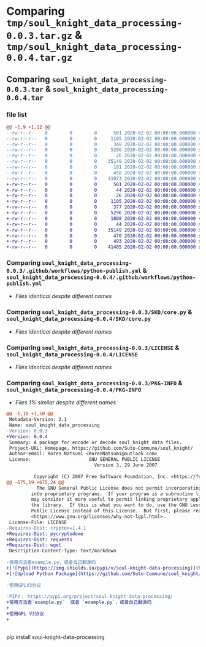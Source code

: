 # Comparing `tmp/soul_knight_data_processing-0.0.3.tar.gz` & `tmp/soul_knight_data_processing-0.0.4.tar.gz`

## Comparing `soul_knight_data_processing-0.0.3.tar` & `soul_knight_data_processing-0.0.4.tar`

### file list

```diff
@@ -1,9 +1,12 @@
--rw-r--r--   0        0        0      501 2020-02-02 00:00:00.000000 soul_knight_data_processing-0.0.3/example.py
--rw-r--r--   0        0        0     1105 2020-02-02 00:00:00.000000 soul_knight_data_processing-0.0.3/.github/workflows/python-publish.yml
--rw-r--r--   0        0        0      348 2020-02-02 00:00:00.000000 soul_knight_data_processing-0.0.3/SKD/__init__.py
--rw-r--r--   0        0        0     5296 2020-02-02 00:00:00.000000 soul_knight_data_processing-0.0.3/SKD/core.py
--rw-r--r--   0        0        0       26 2020-02-02 00:00:00.000000 soul_knight_data_processing-0.0.3/.gitignore
--rw-r--r--   0        0        0    35149 2020-02-02 00:00:00.000000 soul_knight_data_processing-0.0.3/LICENSE
--rw-r--r--   0        0        0      181 2020-02-02 00:00:00.000000 soul_knight_data_processing-0.0.3/README.md
--rw-r--r--   0        0        0      458 2020-02-02 00:00:00.000000 soul_knight_data_processing-0.0.3/pyproject.toml
--rw-r--r--   0        0        0    41073 2020-02-02 00:00:00.000000 soul_knight_data_processing-0.0.3/PKG-INFO
+-rw-r--r--   0        0        0      501 2020-02-02 00:00:00.000000 soul_knight_data_processing-0.0.4/example.py
+-rw-r--r--   0        0        0       44 2020-02-02 00:00:00.000000 soul_knight_data_processing-0.0.4/get_data.py
+-rw-r--r--   0        0        0       26 2020-02-02 00:00:00.000000 soul_knight_data_processing-0.0.4/requirements.txt
+-rw-r--r--   0        0        0     1105 2020-02-02 00:00:00.000000 soul_knight_data_processing-0.0.4/.github/workflows/python-publish.yml
+-rw-r--r--   0        0        0      377 2020-02-02 00:00:00.000000 soul_knight_data_processing-0.0.4/SKD/__init__.py
+-rw-r--r--   0        0        0     5296 2020-02-02 00:00:00.000000 soul_knight_data_processing-0.0.4/SKD/core.py
+-rw-r--r--   0        0        0     1808 2020-02-02 00:00:00.000000 soul_knight_data_processing-0.0.4/SKD/get_official_data.py
+-rw-r--r--   0        0        0       44 2020-02-02 00:00:00.000000 soul_knight_data_processing-0.0.4/.gitignore
+-rw-r--r--   0        0        0    35149 2020-02-02 00:00:00.000000 soul_knight_data_processing-0.0.4/LICENSE
+-rw-r--r--   0        0        0      470 2020-02-02 00:00:00.000000 soul_knight_data_processing-0.0.4/README.md
+-rw-r--r--   0        0        0      493 2020-02-02 00:00:00.000000 soul_knight_data_processing-0.0.4/pyproject.toml
+-rw-r--r--   0        0        0    41405 2020-02-02 00:00:00.000000 soul_knight_data_processing-0.0.4/PKG-INFO
```

### Comparing `soul_knight_data_processing-0.0.3/.github/workflows/python-publish.yml` & `soul_knight_data_processing-0.0.4/.github/workflows/python-publish.yml`

 * *Files identical despite different names*

### Comparing `soul_knight_data_processing-0.0.3/SKD/core.py` & `soul_knight_data_processing-0.0.4/SKD/core.py`

 * *Files identical despite different names*

### Comparing `soul_knight_data_processing-0.0.3/LICENSE` & `soul_knight_data_processing-0.0.4/LICENSE`

 * *Files identical despite different names*

### Comparing `soul_knight_data_processing-0.0.3/PKG-INFO` & `soul_knight_data_processing-0.0.4/PKG-INFO`

 * *Files 1% similar despite different names*

```diff
@@ -1,10 +1,10 @@
 Metadata-Version: 2.1
 Name: soul_knight_data_processing
-Version: 0.0.3
+Version: 0.0.4
 Summary: A package for encode or decode soul_knight data files.
 Project-URL: Homepage, https://github.com/Suto-Commune/soul_knight/
 Author-email: Roren Natsumi <RorenNatsumi@outlook.com>
 License:                     GNU GENERAL PUBLIC LICENSE
                                Version 3, 29 June 2007
         
          Copyright (C) 2007 Free Software Foundation, Inc. <https://fsf.org/>
@@ -675,19 +675,24 @@
           The GNU General Public License does not permit incorporating your program
         into proprietary programs.  If your program is a subroutine library, you
         may consider it more useful to permit linking proprietary applications with
         the library.  If this is what you want to do, use the GNU Lesser General
         Public License instead of this License.  But first, please read
         <https://www.gnu.org/licenses/why-not-lgpl.html>.
 License-File: LICENSE
-Requires-Dist: crypto>=1.4.1
+Requires-Dist: pycryptodome
+Requires-Dist: requests
+Requires-Dist: wget
 Description-Content-Type: text/markdown
 
-使用方法看example.py，或者自己翻源码
+[![Pypi](https://img.shields.io/pypi/v/soul-knight-data-processing)](https://pypi.org/project/soul-knight-data-processing/)
+[![Upload Python Package](https://github.com/Suto-Commune/soul_knight/actions/workflows/python-publish.yml/badge.svg)](https://github.com/Suto-Commune/soul_knight/actions/workflows/python-publish.yml)
 
-使用GPLV3协议
 
-PIPY： https://pypi.org/project/soul-knight-data-processing/
+使用方法看`example.py`  或者 `example.py`，或者自己翻源码
+
+使用GPL V3协议
+
 
 ```
 pip install soul-knight-data-processing
 ```
```

